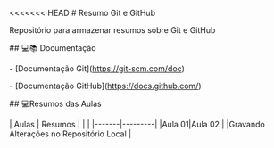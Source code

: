 <<<<<<< HEAD
\# Resumo Git e GitHub


Repositório para armazenar resumos sobre Git e GitHub


\## 💻📚 Documentação

\- \[Documentação Git](https://git-scm.com/doc)

\- \[Documentação GitHub](https://docs.github.com/)



\## 💻Resumos das Aulas


| Aulas | Resumos |
|                 |
|-------|---------|
|Aula 01|Aula 02  |
|Gravando Alterações no Repositório Local |
